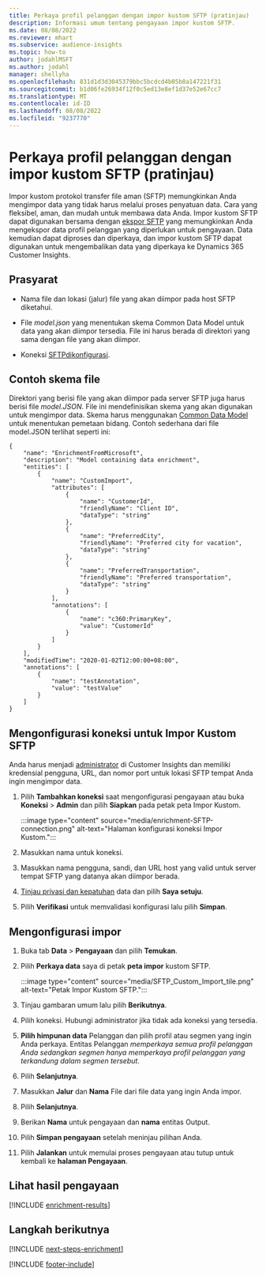 ```yaml
---
title: Perkaya profil pelanggan dengan impor kustom SFTP (pratinjau)
description: Informasi umum tentang pengayaan impor kustom SFTP.
ms.date: 08/08/2022
ms.reviewer: mhart
ms.subservice: audience-insights
ms.topic: how-to
author: jodahlMSFT
ms.author: jodahl
manager: shellyha
ms.openlocfilehash: 831d1d3d3045379bbc5bcdcd4b05b8a147221f31
ms.sourcegitcommit: b1d06fe26934f12f0c5ed13e8ef1d37e52e67cc7
ms.translationtype: MT
ms.contentlocale: id-ID
ms.lasthandoff: 08/08/2022
ms.locfileid: "9237770"
---
```

# <a name="enrich-customer-profiles-with-sftp-custom-import-preview"></a>Perkaya profil pelanggan dengan impor kustom SFTP (pratinjau)

Impor kustom protokol transfer file aman (SFTP) memungkinkan Anda mengimpor data yang tidak harus melalui proses penyatuan data. Cara yang fleksibel, aman, dan mudah untuk membawa data Anda. Impor kustom SFTP dapat digunakan bersama dengan [ekspor SFTP](export-sftp.md) yang memungkinkan Anda mengekspor data profil pelanggan yang diperlukan untuk pengayaan. Data kemudian dapat diproses dan diperkaya, dan impor kustom SFTP dapat digunakan untuk mengembalikan data yang diperkaya ke Dynamics 365 Customer Insights.

## <a name="prerequisites"></a>Prasyarat

- Nama file dan lokasi (jalur) file yang akan diimpor pada host SFTP diketahui.

- File *model.json* yang menentukan skema Common Data Model untuk data yang akan diimpor tersedia. File ini harus berada di direktori yang sama dengan file yang akan diimpor.

- Koneksi [SFTP](connections.md)[dikonfigurasi](#configure-the-connection-for-sftp-custom-import).

## <a name="file-schema-example"></a>Contoh skema file

Direktori yang berisi file yang akan diimpor pada server SFTP juga harus berisi file *model.JSON*. File ini mendefinisikan skema yang akan digunakan untuk mengimpor data. Skema harus menggunakan [Common Data Model](/common-data-model/) untuk menentukan pemetaan bidang. Contoh sederhana dari file model.JSON terlihat seperti ini:

```
{
    "name": "EnrichmentFromMicrosoft",
    "description": "Model containing data enrichment",
    "entities": [
        {
            "name": "CustomImport",
            "attributes": [
                {
                    "name": "CustomerId",
                    "friendlyName": "Client ID",
                    "dataType": "string"
                },
                {
                    "name": "PreferredCity",
                    "friendlyName": "Preferred city for vacation",
                    "dataType": "string"
                },
                {
                    "name": "PreferredTransportation",
                    "friendlyName": "Preferred transportation",
                    "dataType": "string"
                }
            ],
            "annotations": [
                {
                    "name": "c360:PrimaryKey",
                    "value": "CustomerId"
                }
            ]
        }
    ],
    "modifiedTime": "2020-01-02T12:00:00+08:00",
    "annotations": [
        {
            "name": "testAnnotation",
            "value": "testValue"
        }
    ]
}
```

## <a name="configure-the-connection-for-sftp-custom-import"></a>Mengonfigurasi koneksi untuk Impor Kustom SFTP

Anda harus menjadi [administrator](permissions.md#admin) di Customer Insights dan memiliki kredensial pengguna, URL, dan nomor port untuk lokasi SFTP tempat Anda ingin mengimpor data.

1. Pilih **Tambahkan koneksi** saat mengonfigurasi pengayaan atau buka **Koneksi** > **Admin** dan pilih **Siapkan** pada petak peta Impor Kustom.

   :::image type="content" source="media/enrichment-SFTP-connection.png" alt-text="Halaman konfigurasi koneksi Impor Kustom.":::

1. Masukkan nama untuk koneksi.

1. Masukkan nama pengguna, sandi, dan URL host yang valid untuk server tempat SFTP yang datanya akan diimpor berada.

1. [Tinjau privasi dan kepatuhan](connections.md#data-privacy-and-compliance) data dan pilih **Saya setuju**.

1. Pilih **Verifikasi** untuk memvalidasi konfigurasi lalu pilih **Simpan**.

## <a name="configure-the-import"></a>Mengonfigurasi impor

1. Buka tab **Data** > **Pengayaan** dan pilih **Temukan**.

1. Pilih **Perkaya data** saya di petak **peta impor** kustom SFTP.

   :::image type="content" source="media/SFTP_Custom_Import_tile.png" alt-text="Petak Impor Kustom SFTP.":::

1. Tinjau gambaran umum lalu pilih **Berikutnya**.

1. Pilih koneksi. Hubungi administrator jika tidak ada koneksi yang tersedia.

1. **Pilih himpunan data** Pelanggan dan pilih profil atau segmen yang ingin Anda perkaya. Entitas Pelanggan *memperkaya semua profil pelanggan Anda sedangkan segmen hanya memperkaya profil pelanggan yang terkandung dalam segmen tersebut*.

1. Pilih **Selanjutnya**.

1. Masukkan **Jalur** dan **Nama** File dari file data yang ingin Anda impor.

1. Pilih **Selanjutnya**.

1. Berikan **Nama** untuk pengayaan dan **nama** entitas Output.

1. Pilih **Simpan pengayaan** setelah meninjau pilihan Anda.

1. Pilih **Jalankan** untuk memulai proses pengayaan atau tutup untuk kembali ke **halaman Pengayaan**.

## <a name="view-enrichment-results"></a>Lihat hasil pengayaan

[!INCLUDE [enrichment-results](includes/enrichment-results.md)]

## <a name="next-steps"></a>Langkah berikutnya

[!INCLUDE [next-steps-enrichment](includes/next-steps-enrichment.md)]

[!INCLUDE [footer-include](includes/footer-banner.md)]
